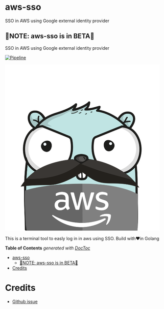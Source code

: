 # aws-sso
SSO in AWS using Google external identity provider

## 🚨NOTE: aws-sso is in BETA🚨

SSO in AWS using Google external identity provider

[![Pipeline](https://github.com/nanih98/aws-sso/actions/workflows/tests.yml/releases.svg)](https://github.com/nanih98/aws-sso/actions/workflows/releases.yml)

![logo](logo.png)

This is a terminal tool to easly log in in aws using SSO. Build with❤️in Golang

<!-- START doctoc generated TOC please keep comment here to allow auto update -->
<!-- DON'T EDIT THIS SECTION, INSTEAD RE-RUN doctoc TO UPDATE -->
**Table of Contents**  *generated with [DocToc](https://github.com/thlorenz/doctoc)*

- [aws-sso](#aws-sso)
  - [🚨NOTE: aws-sso is in BETA🚨](#note-aws-sso-is-in-beta)
- [Credits](#credits)

<!-- END doctoc generated TOC please keep comment here to allow auto update -->


# Credits 

- [Github issue](https://github.com/aws/aws-sdk-go-v2/issues/1222)
